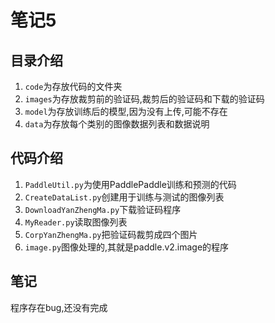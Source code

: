 # 笔记5
## 目录介绍
1. `code`为存放代码的文件夹
2. `images`为存放裁剪前的验证码,裁剪后的验证码和下载的验证码
3. `model`为存放训练后的模型,因为没有上传,可能不存在
4. `data`为存放每个类别的图像数据列表和数据说明

## 代码介绍
1. `PaddleUtil.py`为使用PaddlePaddle训练和预测的代码
2. `CreateDataList.py`创建用于训练与测试的图像列表
3. `DownloadYanZhengMa.py`下载验证码程序
4. `MyReader.py`读取图像列表
5. `CorpYanZhengMa.py`把验证码裁剪成四个图片
6. `image.py`图像处理的,其就是paddle.v2.image的程序

## 笔记
程序存在bug,还没有完成